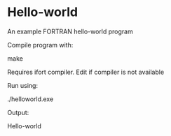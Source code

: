 Hello-world
===========

An example FORTRAN hello-world program

Compile program with:

make

Requires ifort compiler.  Edit if compiler is not available

Run using:

./helloworld.exe

Output:

Hello-world
